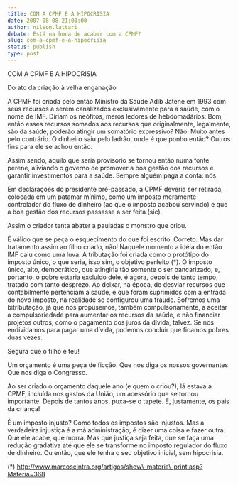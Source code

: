 ```yaml
---
title: COM A CPMF E A HIPOCRISIA
date: 2007-08-08 21:00:00
author: nilson.lattari
debate: Está na hora de acabar com a CPMF?
slug: com-a-cpmf-e-a-hipocrisia
status: publish 
type: post
---
```


  

  

COM A CPMF E A HIPOCRISIA  

  

Do ato da criação à velha enganação  

  

 A CPMF foi criada pelo então Ministro da Saúde Adib Jatene em 1993 com seus recursos a serem canalizados exclusivamente para a saúde, com o nome de IMF. Diriam os neófitos, meros ledores de hebdomadários: Bom, então esses recursos somados aos recursos que originalmente, legalmente, são da saúde, poderão atingir um somatório expressivo? Não. Muito antes pelo contrário. O dinheiro saiu pelo ladrão, onde é que ponho então? Outros fins para ele se achou então.  

 Assim sendo, aquilo que seria provisório se tornou então numa fonte perene, aliviando o governo de promover a boa gestão dos recursos e garantir investimentos para a saúde. Sempre alguém paga a conta: nós.  

 Em declarações do presidente pré-passado, a CPMF deveria ser retirada, colocada em um patamar mínimo, como um imposto meramente controlador do fluxo de dinheiro (ao que o imposto acabou servindo) e que a boa gestão dos recursos passasse a ser feita (sic).  

  

Assim o criador tenta abater a pauladas o monstro que criou.  

  

 É válido que se peça o esquecimento do que foi escrito. Correto. Mas dar tratamento assim ao filho criado, não! Naquele momento a idéia do então IMF caiu como uma luva. A tributação foi criada como o protótipo do imposto único, o que seria, isso sim, o objetivo perfeito (\*). O imposto único, alto, democrático, que atingiria tão somente o ser bancarizado, e, portanto, o pobre estaria excluído dele, é agora, depois de tanto tempo, tratado com tanto desprezo. Ao deixar, na época, de desviar recursos que contabilmente pertenciam à saúde, e que foram suprimidos com a entrada do novo imposto, na realidade se configurou uma fraude. Sofremos uma bitributação, já que nos propusemos, também compulsoriamente, a aceitar a compulsoriedade para aumentar os recursos da saúde, e não financiar projetos outros, como o pagamento dos juros da dívida, talvez. Se nos endividamos para pagar uma dívida, podemos concluir que ficamos pobres duas vezes.  

  

Segura que o filho é teu!  

  

 Um orçamento é uma peça de ficção. Que nos diga os nossos governantes. Que nos diga o Congresso.   

 Ao ser criado o orçamento daquele ano (e quem o criou?), lá estava a CPMF, incluída nos gastos da União, um acessório que se tornou importante. Depois de tantos anos, puxa-se o tapete. E, justamente, os pais da criança!   

 É um imposto injusto? Como todos os impostos são injustos. Mas a verdadeira injustiça é a má administração, é dizer uma coisa e fazer outra. Que ele acabe, que morra. Mas que justiça seja feita, que se faça uma redução gradativa até que ele se transforme no imposto regulador do fluxo de dinheiro. Ou então, que ele tenha o seu objetivo inicial, sem hipocrisia.  

  

  

(\*) http://www.marcoscintra.org/artigos/show\_materia\_print.asp?Materia=368
